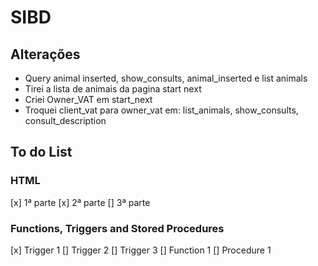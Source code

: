 # SIBD

## Alterações
- Query animal inserted, show_consults, animal_inserted e list animals 
- Tirei a lista de animais da pagina start next
- Criei Owner_VAT em start_next
- Troquei client_vat para owner_vat em: list_animals, show_consults, consult_description

## To do List

###  HTML  
[x] 1ª parte
[x] 2ª parte
[]  3ª parte

### Functions, Triggers and Stored Procedures
[x] Trigger 1
[]  Trigger 2
[]  Trigger 3
[]  Function 1
[]  Procedure 1